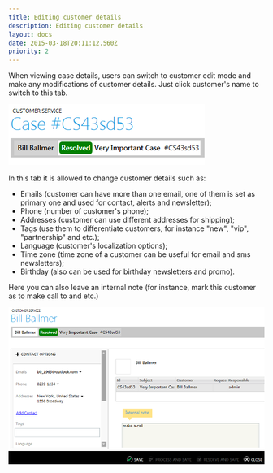 ```yaml
---
title: Editing customer details
description: Editing customer details
layout: docs
date: 2015-03-18T20:11:12.560Z
priority: 2
---
```

When viewing case details, users can switch to customer edit mode and make any modifications of customer details. Just click customer's name to switch to this tab.

<img src="../../../assets/images/docs/005-customer-details.PNG" />

In this tab it is allowed to change customer details such as:

* Emails (customer can have more than one email, one of them is set as primary one and used for contact, alerts and newsletter);
* Phone (number of customer's phone);
* Addresses (customer can use different addresses for shipping);
* Tags (use them to differentiate customers, for instance "new", "vip", "partnership" and etc.);
* Language (customer's localization options);
* Time zone (time zone of a customer can be useful for email and sms newsletters);
* Birthday (also can be used for birthday newsletters and promo).

Here you can also leave an internal note (for instance, mark this customer as to make call to and etc.)

<img src="../../../assets/images/docs/006-customer-details.PNG" />